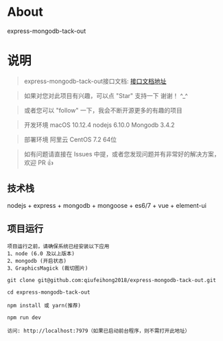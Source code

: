 # About
express-mongodb-tack-out


# 说明

>  express-mongodb-tack-out接口文档: [接口文档地址](https://github.com/qiufeihong2018/express-mongodb-tack-out/blob/master/API.md) 

>  如果对您对此项目有兴趣，可以点 "Star" 支持一下 谢谢！ ^_^

>  或者您可以 "follow" 一下，我会不断开源更多的有趣的项目

>  开发环境 macOS 10.12.4  nodejs 6.10.0  Mongodb 3.4.2

>  部署环境 阿里云 CentOS 7.2 64位

>  如有问题请直接在 Issues 中提，或者您发现问题并有非常好的解决方案，欢迎 PR 👍


## 技术栈

nodejs + express + mongodb + mongoose + es6/7 + vue + element-ui


## 项目运行

```
项目运行之前，请确保系统已经安装以下应用
1、node (6.0 及以上版本)
2、mongodb (开启状态)
3、GraphicsMagick (裁切图片)
```

```
git clone git@github.com:qiufeihong2018/express-mongodb-tack-out.git  

cd express-mongodb-tack-out

npm install 或 yarn(推荐)

npm run dev

访问: http://localhost:7979（如果已启动前台程序，则不需打开此地址）

```
